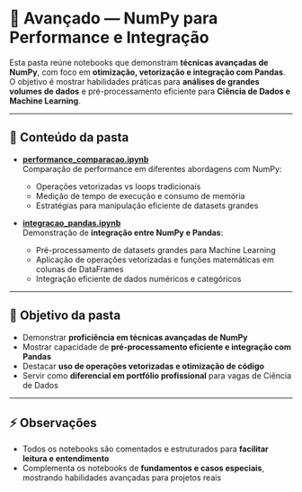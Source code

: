 # 🚀 Avançado — NumPy para Performance e Integração

Esta pasta reúne notebooks que demonstram **técnicas avançadas de NumPy**, com foco em **otimização, vetorização e integração com Pandas**.  
O objetivo é mostrar habilidades práticas para **análises de grandes volumes de dados** e pré-processamento eficiente para **Ciência de Dados e Machine Learning**.

---

## 📌 Conteúdo da pasta

- [**performance_comparacao.ipynb**](https://github.com/Marlon99henrique/python-data-science/blob/main/02_bibliotecas/numpy/avancado/performance_comparacao.ipynb)  
  Comparação de performance em diferentes abordagens com NumPy:
  - Operações vetorizadas vs loops tradicionais  
  - Medição de tempo de execução e consumo de memória  
  - Estratégias para manipulação eficiente de datasets grandes  

- [**integracao_pandas.ipynb**](https://github.com/Marlon99henrique/python-data-science/blob/main/02_bibliotecas/numpy/avancado/integracao_pandas.ipynb)  
  Demonstração de **integração entre NumPy e Pandas**:
  - Pré-processamento de datasets grandes para Machine Learning  
  - Aplicação de operações vetorizadas e funções matemáticas em colunas de DataFrames  
  - Integração eficiente de dados numéricos e categóricos  

---

## 🎯 Objetivo da pasta

- Demonstrar **proficiência em técnicas avançadas de NumPy**  
- Mostrar capacidade de **pré-processamento eficiente e integração com Pandas**  
- Destacar **uso de operações vetorizadas e otimização de código**  
- Servir como **diferencial em portfólio profissional** para vagas de Ciência de Dados  

---

## ⚡ Observações

- Todos os notebooks são comentados e estruturados para **facilitar leitura e entendimento**  
- Complementa os notebooks de **fundamentos e casos especiais**, mostrando habilidades avançadas para projetos reais
